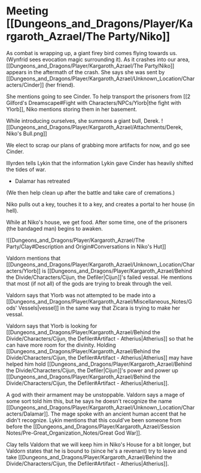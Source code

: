 # Meeting [[Dungeons_and_Dragons/Player/Kargaroth_Azrael/The Party/Niko]]
As combat is wrapping up, a giant firey bird comes flying towards us. (Wynfrid sees evocation magic surrounding it). As it crashes into our area, [[Dungeons_and_Dragons/Player/Kargaroth_Azrael/The Party/Niko]] appears in the aftermath of the crash. She says she was sent by [[Dungeons_and_Dragons/Player/Kargaroth_Azrael/Unknown_Location/Characters/Cinder]] (her friend). 

She mentions going to see Cinder. To help transport the prisoners from [[2 Gilford's Dreamscape#Fight with Characters/NPCs/Ylorb|the fight with Ylorb]], Niko mentions storing them in her basement. 

While introducing ourselves, she summons a giant bull, Derek. 
![[Dungeons_and_Dragons/Player/Kargaroth_Azrael/Attachments/Derek, Niko's Bull.png]]

We elect to scrap our plans of grabbing more artifacts for now, and go see Cinder. 

Illyrden tells Lykin that the information Lykin gave Cinder has heavily shifted the tides of war. 
- Dalamar has retreated

(We then help clean up after the battle and take care of cremations.) 

Niko pulls out a key, touches it to a key, and creates a portal to her house (in hell). 

While at Niko's house, we get food. After some time, one of the prisoners (the bandaged man) begins to awaken. 

![[Dungeons_and_Dragons/Player/Kargaroth_Azrael/The Party/Clay#Description and Origin#Conversations in Niko's Hut]]

Valdorn mentions that [[Dungeons_and_Dragons/Player/Kargaroth_Azrael/Unknown_Location/Characters/Ylorb]] is [[Dungeons_and_Dragons/Player/Kargaroth_Azrael/Behind the Divide/Characters/Cijun, the Defiler|Cijun]]'s failed vessal. He mentions that most (if not all) of the gods are trying to break through the veil. 

Valdorn says that Ylorb was not attempted to be made into a [[Dungeons_and_Dragons/Player/Kargaroth_Azrael/Miscellaneous_Notes/Gods' Vessels|vessel]] in the same way that Zicara is trying to make her vessal. 

Valdorn says that Ylorb is looking for [[Dungeons_and_Dragons/Player/Kargaroth_Azrael/Behind the Divide/Characters/Cijun, the Defiler#Artifact - Atherius|Atherius]] so that he can have more room for the divinity. Holding [[Dungeons_and_Dragons/Player/Kargaroth_Azrael/Behind the Divide/Characters/Cijun, the Defiler#Artifact - Atherius|Atherius]] may have helped him hold [[Dungeons_and_Dragons/Player/Kargaroth_Azrael/Behind the Divide/Characters/Cijun, the Defiler|Cijun]]'s power and power up [[Dungeons_and_Dragons/Player/Kargaroth_Azrael/Behind the Divide/Characters/Cijun, the Defiler#Artifact - Atherius|Atherius]]. 

A god with their armament may be unstoppable. Valdorn says a mage of some sort told him this, but he says he doesn't recognize the name [[Dungeons_and_Dragons/Player/Kargaroth_Azrael/Unknown_Location/Characters/Dalamar]].  The mage spoke with an ancient human accent that he didn't recognize. Lykin mentions that this could've been someone from before the [[Dungeons_and_Dragons/Player/Kargaroth_Azrael/Session Notes/Pre-Great_Organization_Notes/Great God War]]. 

Clay tells Valdorn that we will keep him in Niko's House for a bit longer, but Valdorn states that he is bound to (since he's a revenant) try to leave and take [[Dungeons_and_Dragons/Player/Kargaroth_Azrael/Behind the Divide/Characters/Cijun, the Defiler#Artifact - Atherius|Atherius]]. 